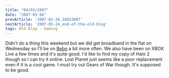 ```yaml
---
title: "04/03/2007"
date: "2007-03-04"
prevArticle: '2007-02-26_26022007'
nextArticle: '2007-05-24_end-of-the-old-blog'
tags: Old Blog - Gaming
---
```

Didn't do a thing this weekend but we did get broadband in the flat on Wednesday so I'll be on [Bebo](http://paddy1138.bebo.com) a bit more often. We also have been on XBOX Live a few times and it's quite good. I'd like to find my copy of Halo 2 though so I can try it online. Lost Planet just seems like a poor replacement even if it is a cool game. I must try out Gears of War though. It's supposed to be good.